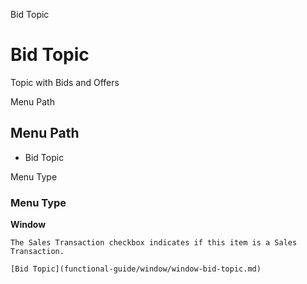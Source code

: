 
Bid Topic
# Bid Topic


Topic with Bids and Offers

Menu Path
## Menu Path



- Bid Topic

Menu Type
### Menu Type

**Window**

```
The Sales Transaction checkbox indicates if this item is a Sales Transaction.
```

```
[Bid Topic](functional-guide/window/window-bid-topic.md)
```